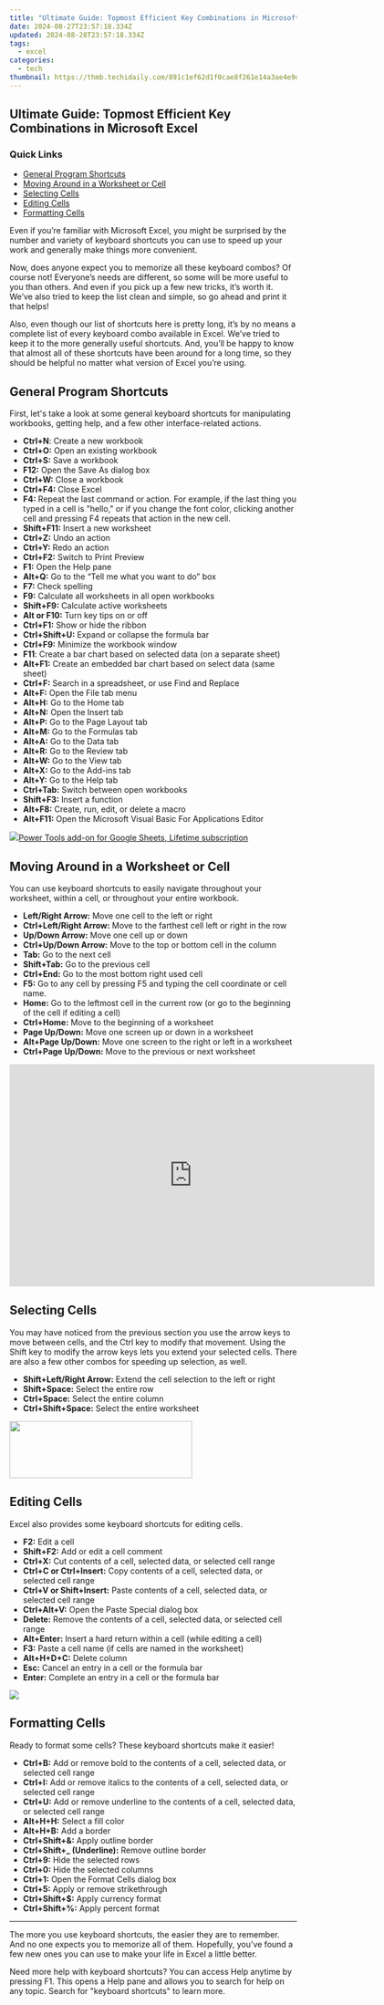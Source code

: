 ```yaml
---
title: "Ultimate Guide: Topmost Efficient Key Combinations in Microsoft Excel"
date: 2024-08-27T23:57:18.334Z
updated: 2024-08-28T23:57:18.334Z
tags:
  - excel
categories:
  - tech
thumbnail: https://thmb.techidaily.com/891c1ef62d1f0cae8f261e14a3ae4e9d18efe066afd0af7e2373c813aa6b6f85.jpg
---
```


## Ultimate Guide: Topmost Efficient Key Combinations in Microsoft Excel

### Quick Links

* [General Program Shortcuts](https://youtube-web.techidaily.com/024-approved-navigating-youtube-markets-the-quest-for-a-targeted-niche/)
* [Moving Around in a Worksheet or Cell](https://youtube-sure.techidaily.com/ed-in-2024-revolutionize-viewing-with-these-6-ultimate-youtube-shorts-downloader-apps/)
* [Selecting Cells](https://some-tips.techidaily.com/in-2024-superior-frameworks-for-zooid-creation/)
* [Editing Cells](https://facebook-video-share.techidaily.com/in-2024-youtubes-monetary-system-monthly-or-quarterly/)
* [Formatting Cells](https://techno-recovery.techidaily.com/decode-and-conquer-expert-techniques-to-tackle-stop-0x0000007b-blue-screen-dilemma/)

 Even if you’re familiar with Microsoft Excel, you might be surprised by the number and variety of keyboard shortcuts you can use to speed up your work and generally make things more convenient.

 Now, does anyone expect you to memorize all these keyboard combos? Of course not! Everyone’s needs are different, so some will be more useful to you than others. And even if you pick up a few new tricks, it’s worth it. We’ve also tried to keep the list clean and simple, so go ahead and print it that helps!

 Also, even though our list of shortcuts here is pretty long, it’s by no means a complete list of every keyboard combo available in Excel. We’ve tried to keep it to the more generally useful shortcuts. And, you’ll be happy to know that almost all of these shortcuts have been around for a long time, so they should be helpful no matter what version of Excel you’re using.

##  General Program Shortcuts

 First, let's take a look at some general keyboard shortcuts for manipulating workbooks, getting help, and a few other interface-related actions.

* **Ctrl+N**: Create a new workbook
* **Ctrl+O:** Open an existing workbook
* **Ctrl+S:** Save a workbook
* **F12:** Open the Save As dialog box
* **Ctrl+W:** Close a workbook
* **Ctrl+F4:** Close Excel
* **F4:** Repeat the last command or action. For example, if the last thing you typed in a cell is "hello," or if you change the font color, clicking another cell and pressing F4 repeats that action in the new cell.
* **Shift+F11:** Insert a new worksheet
* **Ctrl+Z:** Undo an action
* **Ctrl+Y:** Redo an action
* **Ctrl+F2:** Switch to Print Preview
* **F1:** Open the Help pane
* **Alt+Q:** Go to the “Tell me what you want to do” box
* **F7:** Check spelling
* **F9:** Calculate all worksheets in all open workbooks
* **Shift+F9:** Calculate active worksheets
* **Alt or F10:** Turn key tips on or off
* **Ctrl+F1:** Show or hide the ribbon
* **Ctrl+Shift+U:** Expand or collapse the formula bar
* **Ctrl+F9:** Minimize the workbook window
* **F11**: Create a bar chart based on selected data (on a separate sheet)
* **Alt+F1:** Create an embedded bar chart based on select data (same sheet)
* **Ctrl+F:** Search in a spreadsheet, or use Find and Replace
* **Alt+F:** Open the File tab menu
* **Alt+H:** Go to the Home tab
* **Alt+N:** Open the Insert tab
* **Alt+P:** Go to the Page Layout tab
* **Alt+M:** Go to the Formulas tab
* **Alt+A:** Go to the Data tab
* **Alt+R:** Go to the Review tab
* **Alt+W:** Go to the View tab
* **Alt+X:** Go to the Add-ins tab
* **Alt+Y:** Go to the Help tab
* **Ctrl+Tab:** Switch between open workbooks
* **Shift+F3:** Insert a function
* **Alt+F8:** Create, run, edit, or delete a macro
* **Alt+F11:** Open the Microsoft Visual Basic For Applications Editor

<!-- affiliate ads begin -->
<a href="https://secure.2checkout.com/order/checkout.php?PRODS=4726807&QTY=1&AFFILIATE=108875&CART=1"><img src="https://secure.avangate.com/images/merchant/c14a8df1e1b4d5297e9cb30cb34d5a00/products/copy_copy_power-tools-48.png" border="0">Power Tools add-on for Google Sheets, Lifetime subscription</a>
<!-- affiliate ads end -->
##  Moving Around in a Worksheet or Cell

 You can use keyboard shortcuts to easily navigate throughout your worksheet, within a cell, or throughout your entire workbook.

* **Left/Right Arrow:** Move one cell to the left or right
* **Ctrl+Left/Right Arrow:** Move to the farthest cell left or right in the row
* **Up/Down Arrow:** Move one cell up or down
* **Ctrl+Up/Down Arrow:** Move to the top or bottom cell in the column
* **Tab:** Go to the next cell
* **Shift+Tab:** Go to the previous cell
* **Ctrl+End:** Go to the most bottom right used cell
* **F5:** Go to any cell by pressing F5 and typing the cell coordinate or cell name.
* **Home:** Go to the leftmost cell in the current row (or go to the beginning of the cell if editing a cell)
* **Ctrl+Home:** Move to the beginning of a worksheet
* **Page Up/Down:** Move one screen up or down in a worksheet
* **Alt+Page Up/Down:** Move one screen to the right or left in a worksheet
* **Ctrl+Page Up/Down:** Move to the previous or next worksheet

<!-- affiliate ads begin -->
<a href="https://secure.2checkout.com/order/checkout.php?PRODS=2337838&QTY=1&AFFILIATE=108875&CART=1"><iframe width="640" height="390" src="https://www.youtube.com/embed/rzZwphIv4RM" title="APFill - Ink and Toner Coverage Calculator" frameborder="0" allow="accelerometer; autoplay; clipboard-write; encrypted-media; gyroscope; picture-in-picture; web-share" referrerpolicy="strict-origin-when-cross-origin" allowfullscreen></iframe></a>
<!-- affiliate ads end -->
##  Selecting Cells

 You may have noticed from the previous section you use the arrow keys to move between cells, and the Ctrl key to modify that movement. Using the Shift key to modify the arrow keys lets you extend your selected cells. There are also a few other combos for speeding up selection, as well.

* **Shift+Left/Right Arrow:** Extend the cell selection to the left or right
* **Shift+Space:** Select the entire row
* **Ctrl+Space:** Select the entire column
* **Ctrl+Shift+Space:** Select the entire worksheet

<!-- affiliate ads begin -->
<a href="https://proteahair.pxf.io/c/5597632/1983634/23621" target="_top" id="1983634"><img src="//a.impactradius-go.com/display-ad/23621-1983634" border="0" alt="" width="320" height="100"/></a><img height="0" width="0" src="https://imp.pxf.io/i/5597632/1983634/23621" style="position:absolute;visibility:hidden;" border="0" />
<!-- affiliate ads end -->
##  Editing Cells

 Excel also provides some keyboard shortcuts for editing cells.

* **F2:** Edit a cell
* **Shift+F2:** Add or edit a cell comment
* **Ctrl+X:** Cut contents of a cell, selected data, or selected cell range
* **Ctrl+C or Ctrl+Insert:** Copy contents of a cell, selected data, or selected cell range
* **Ctrl+V or Shift+Insert:** Paste contents of a cell, selected data, or selected cell range
* **Ctrl+Alt+V:** Open the Paste Special dialog box
* **Delete:** Remove the contents of a cell, selected data, or selected cell range
* **Alt+Enter:** Insert a hard return within a cell (while editing a cell)
* **F3:** Paste a cell name (if cells are named in the worksheet)
* **Alt+H+D+C:** Delete column
* **Esc:** Cancel an entry in a cell or the formula bar
* **Enter:** Complete an entry in a cell or the formula bar

<!-- affiliate ads begin -->
<a href="https://secure.2checkout.com/order/checkout.php?PRODS=4940317&QTY=1&AFFILIATE=108875&CART=1"><img src="https://secure.avangate.com/images/merchant/333ac5d90817d69113471fbb6e531bee/sps-partnership-728x90eng.png" border="0"></a>
<!-- affiliate ads end -->
##  Formatting Cells

 Ready to format some cells? These keyboard shortcuts make it easier!

* **Ctrl+B:** Add or remove bold to the contents of a cell, selected data, or selected cell range
* **Ctrl+I:** Add or remove italics to the contents of a cell, selected data, or selected cell range
* **Ctrl+U:** Add or remove underline to the contents of a cell, selected data, or selected cell range
* **Alt+H+H:** Select a fill color
* **Alt+H+B:** Add a border
* **Ctrl+Shift+&:** Apply outline border
* **Ctrl+Shift+\_ (Underline):** Remove outline border
* **Ctrl+9:** Hide the selected rows
* **Ctrl+0:** Hide the selected columns
* **Ctrl+1:** Open the Format Cells dialog box
* **Ctrl+5:** Apply or remove strikethrough
* **Ctrl+Shift+$:** Apply currency format
* **Ctrl+Shift+%:** Apply percent format

---

 The more you use keyboard shortcuts, the easier they are to remember. And no one expects you to memorize all of them. Hopefully, you've found a few new ones you can use to make your life in Excel a little better.

 Need more help with keyboard shortcuts? You can access Help anytime by pressing F1\. This opens a Help pane and allows you to search for help on any topic. Search for "keyboard shortcuts" to learn more.

<ins class="adsbygoogle"
     style="display:block"
     data-ad-format="autorelaxed"
     data-ad-client="ca-pub-7571918770474297"
     data-ad-slot="1223367746"></ins>



<ins class="adsbygoogle"
     style="display:block"
     data-ad-client="ca-pub-7571918770474297"
     data-ad-slot="8358498916"
     data-ad-format="auto"
     data-full-width-responsive="true"></ins>


